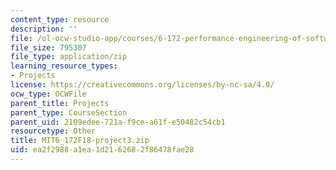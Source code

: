 ```yaml
---
content_type: resource
description: ''
file: /ol-ocw-studio-app/courses/6-172-performance-engineering-of-software-systems-fall-2018/ea2f2988a1ea1d2162682f86478fae28_MIT6_172F18-project3.zip
file_size: 795307
file_type: application/zip
learning_resource_types:
- Projects
license: https://creativecommons.org/licenses/by-nc-sa/4.0/
ocw_type: OCWFile
parent_title: Projects
parent_type: CourseSection
parent_uid: 2109edee-721a-f9ce-a61f-e50482c54cb1
resourcetype: Other
title: MIT6_172F18-project3.zip
uid: ea2f2988-a1ea-1d21-6268-2f86478fae28
---
```


